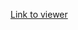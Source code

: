 [Link to viewer](#https://nbviewer.org/github/kbzunder/Yandex_Practicum_Projects_DA/blob/main/project_14_visualization.ipynb)
